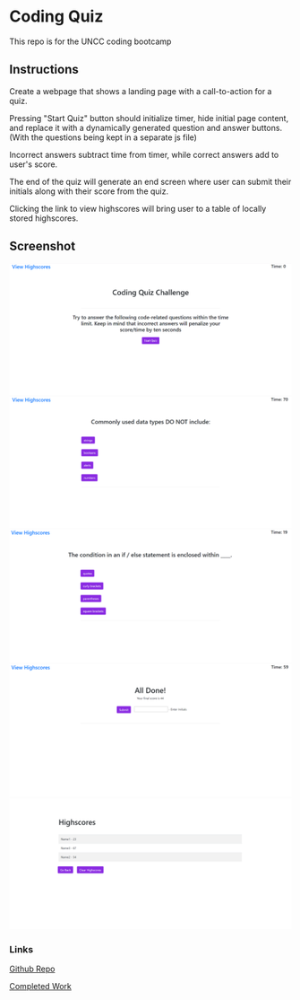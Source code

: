 # Coding Quiz

This repo is for the UNCC coding bootcamp

## Instructions

Create a webpage that shows a landing page with a call-to-action for a quiz.

Pressing "Start Quiz" button should initialize timer, hide initial page content, and replace it with a dynamically generated question and answer buttons. (With the questions being kept in a separate js file)

Incorrect answers subtract time from timer, while correct answers add to user's score.

The end of the quiz will generate an end screen where user can submit their initials along with their score from the quiz.

Clicking the link to view highscores will bring user to a table of locally stored highscores.

## Screenshot

   ![Screenshot 1](assets/images/code1.png)
   ![Screenshot 2](assets/images/code2.png)
   ![Screenshot 3](assets/images/code3.png)
   ![Screenshot 4](assets/images/code4.png)
   ![Screenshot 5](assets/images/code5.png)

### Links

[Github Repo](https://github.com/Goldpm/HW4-Coding-Quiz-Challenge)

[Completed Work](https://adam-lowe.github.io/Coding-Quiz-Challenge/)
